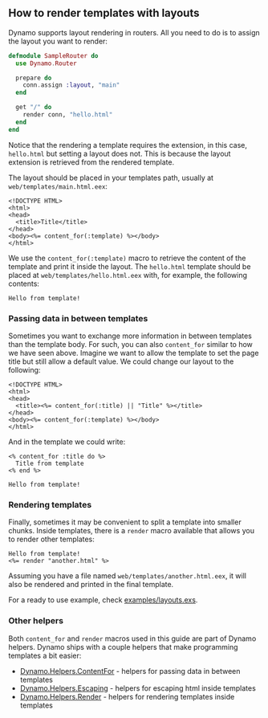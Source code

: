 ## How to render templates with layouts

Dynamo supports layout rendering in routers. All you need to do is to assign the layout you want to render:

```elixir
defmodule SampleRouter do
  use Dynamo.Router

  prepare do
    conn.assign :layout, "main"
  end

  get "/" do
    render conn, "hello.html"
  end
end
```

Notice that the rendering a template requires the extension, in this case, `hello.html` but setting a layout does not. This is because the layout extension is retrieved from the rendered template.

The layout should be placed in your templates path, usually at `web/templates/main.html.eex`:

```erb
<!DOCTYPE HTML>
<html>
<head>
  <title>Title</title>
</head>
<body><%= content_for(:template) %></body>
</html>
```

We use the `content_for(:template)` macro to retrieve the content of the template and print it inside the layout. The `hello.html` template should be placed at `web/templates/hello.html.eex` with, for example, the following contents:

```erb
Hello from template!
```

### Passing data in between templates

Sometimes you want to exchange more information in between templates than the template body. For such, you can also `content_for` similar to how we have seen above. Imagine we want to allow the template to set the page title but still allow a default value. We could change our layout to the following:

```erb
<!DOCTYPE HTML>
<html>
<head>
  <title><%= content_for(:title) || "Title" %></title>
</head>
<body><%= content_for(:template) %></body>
</html>
```

And in the template we could write:

```erb
<% content_for :title do %>
  Title from template
<% end %>

Hello from template!
```

### Rendering templates

Finally, sometimes it may be convenient to split a template into smaller chunks. Inside templates, there is a `render` macro available that allows you to render other templates:

```erb
Hello from template!
<%= render "another.html" %>
```

Assuming you have a file named `web/templates/another.html.eex`, it will also be rendered and printed in the final template.

For a ready to use example, check [examples/layouts.exs](../examples/layouts.exs).

### Other helpers

Both `content_for` and `render` macros used in this guide are part of Dynamo helpers. Dynamo ships with a couple helpers that make programming templates a bit easier:

* [Dynamo.Helpers.ContentFor](http://elixir-lang.org/docs/dynamo/Dynamo.Helpers.ContentFor.html) - helpers for passing data in between templates
* [Dynamo.Helpers.Escaping](http://elixir-lang.org/docs/dynamo/Dynamo.Helpers.Escaping.html) - helpers for escaping html inside templates
* [Dynamo.Helpers.Render](http://elixir-lang.org/docs/dynamo/Dynamo.Helpers.Render.html) - helpers for rendering templates inside templates
